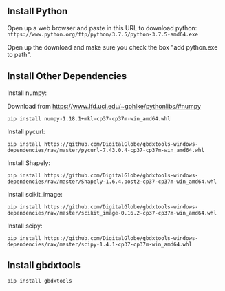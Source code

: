 
Install Python
--------------

Open up a web browser and paste in this URL to download python:  
```https://www.python.org/ftp/python/3.7.5/python-3.7.5-amd64.exe```

Open up the download and make sure you check the box "add python.exe to path".

Install Other Dependencies
--------------

Install numpy:

Download from https://www.lfd.uci.edu/~gohlke/pythonlibs/#numpy

```
pip install numpy-1.18.1+mkl-cp37-cp37m-win_amd64.whl
```

Install pycurl:

```
pip install https://github.com/DigitalGlobe/gbdxtools-windows-dependencies/raw/master/pycurl-7.43.0.4-cp37-cp37m-win_amd64.whl
```

Install Shapely:

```
pip install https://github.com/DigitalGlobe/gbdxtools-windows-dependencies/raw/master/Shapely-1.6.4.post2-cp37-cp37m-win_amd64.whl
```

Install scikit_image:

```
pip install https://github.com/DigitalGlobe/gbdxtools-windows-dependencies/raw/master/scikit_image-0.16.2-cp37-cp37m-win_amd64.whl
```

Install scipy:

```
pip install https://github.com/DigitalGlobe/gbdxtools-windows-dependencies/raw/master/scipy-1.4.1-cp37-cp37m-win_amd64.whl
```

Install gbdxtools
--------------
```
pip install gbdxtools
```

